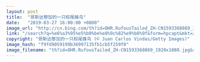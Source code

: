 ```yaml
---
layout: post
title:  "哥斯达黎加的一只棕尾蜂鸟"
date:   "2019-03-27 16:00:00 +0800"
image_url: "http://cn.bing.com/th?id=OHR.RufousTailed_ZH-CN1593368869_1920x1080.jpg&rf=NorthMale_1920x1080.jpg&pid=hp"
link: "/search?q=%e6%a3%95%e5%b0%be%e8%9c%82%e9%b8%9f&form=hpcapt&mkt=zh-cn"
copyright: "哥斯达黎加的一只棕尾蜂鸟 (© Juan Carlos Vindas/Getty Images)"
image_hash: "f9fd9059199b36997135fb1cb5f259f0"
image_filename: "th?id=OHR.RufousTailed_ZH-CN1593368869_1920x1080.jpg&rf=NorthMale_1920x1080.jpg&pid=hp"
---
```

